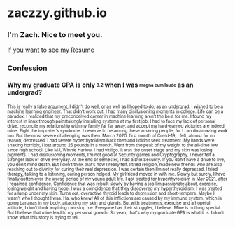 # zaczzy.github.io

### I'm Zach. Nice to meet you.
[If you want to see my Resume](https://drive.google.com/file/d/1MitwAobv6OKL9T2PmZlmldUreXOQ35vA/view?usp=sharing)

### Confession
#### Why my graduate GPA is only <sub><sup>3.2</sup></sub> when I was <sub><sup>magna cum laude</sup></sub> as an undergrad?
<sub><sup>This is really a false argument, I didn't do well, or as well as I hoped to do, as an undergrad. I wished to be a machine learning engineer. That didn't work out.
I had many disillusioning moments in college. Life can be a paradox. I realized that my preconceived career in machine learning aren’t the best for me. I found my interest in linux through painstakingly installing systems at my first job. 
I had to face my lack of personal drive, reconcile my relationship with my family far far away, and accept my hard-earned victories are indeed mine. Fight the imposter’s syndrome. I deserve to be among these amazing people, for I can do amazing work too.
But the most severe challenging was then. March 2020, first month of Covid-19, I felt, almost for no reason, depressed. I had severe hyperthyroidism back then and I didn’t seek treatment. My hands were shaking horribly, I lost around 26 pounds in a month. Went from the peak of my weight to the all-time low since high school.
Like MJ, Winnie Harlow, I had vitiligo. It was the onset stage and my skin was losing pigments. I had disillusioning moments, I’m not good at Security games and Cryptography. I never felt a stronger lack of drive everyday. At the end of semester, I had a D in Security. 
If you don’t have a drive to live, you don’t mind death. But I don’t think that’s how I really felt. I tried religion, made new friends who are also reaching out to divinity for curing their real depression. I was certain then I’m not really depressed. I tried therapy, talking to a listening, caring person helped. 
My girlfriend moved in with me. Slowly but surely, I have finally gotten over the worse period of my young adult life. 
I got treated for hyperthyroidism in May 2021, after I regained confidence. Confidence that was rebuilt slowly by having a job I’m passionate about, exercise, losing weight and having hope. I was a coincidence that they discovered my hyperthyroidism, I was treated for a lump under my skin. 
Turns out, overactive thyroid leads to depression and short-tempers. Maybe I wasn’t who I thought I was. Ha, who knew! 
All of this inflictions are caused by my immune system, which is going bananas in my body, attacking my skin and glands.  But with treatments, exercise and a hopeful attitude, I don’t think anything can stop me. Everyone has their struggles, I believe. Mine is nothing special. But I believe that mine lead to my personal growth.
So yeah, that's why my graduate GPA is what it is. I don't know what this story is trying to tell.</sup></sub>
